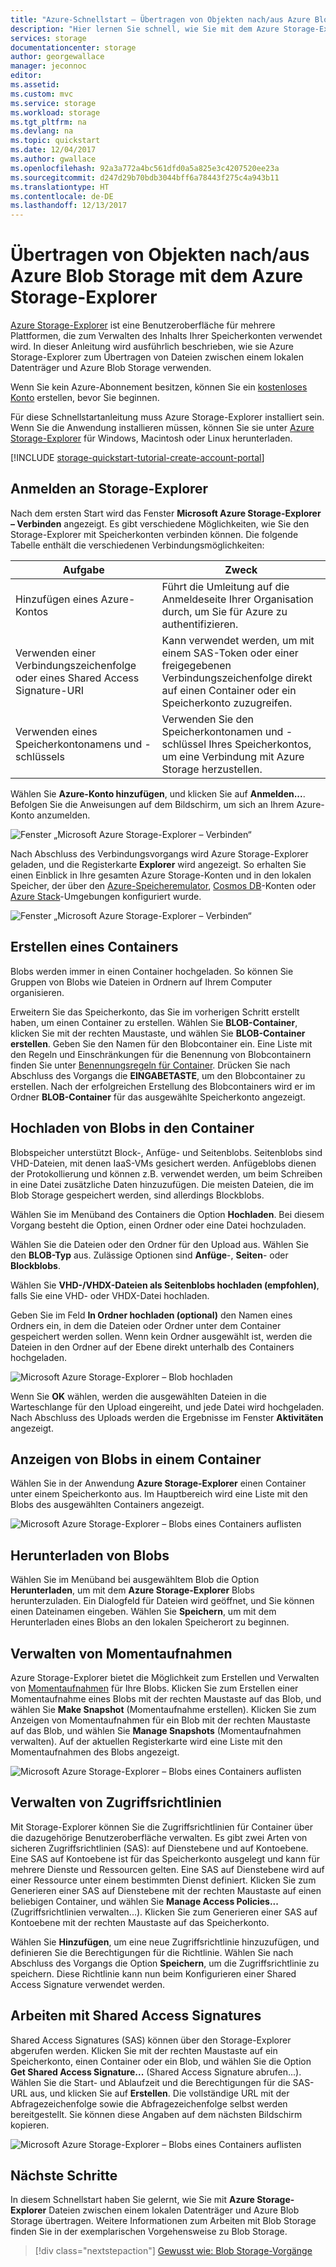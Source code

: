 ```yaml
---
title: "Azure-Schnellstart – Übertragen von Objekten nach/aus Azure Blob Storage mit dem Azure Storage-Explorer | Microsoft-Dokumentation"
description: "Hier lernen Sie schnell, wie Sie mit dem Azure Storage-Explorer Objekte nach/aus Azure Blob Storage übertragen."
services: storage
documentationcenter: storage
author: georgewallace
manager: jeconnoc
editor: 
ms.assetid: 
ms.custom: mvc
ms.service: storage
ms.workload: storage
ms.tgt_pltfrm: na
ms.devlang: na
ms.topic: quickstart
ms.date: 12/04/2017
ms.author: gwallace
ms.openlocfilehash: 92a3a772a4bc561dfd0a5a825e3c4207520ee23a
ms.sourcegitcommit: d247d29b70bdb3044bff6a78443f275c4a943b11
ms.translationtype: HT
ms.contentlocale: de-DE
ms.lasthandoff: 12/13/2017
---
```

# <a name="transfer-objects-tofrom-azure-blob-storage-using-azure-storage-explorer"></a>Übertragen von Objekten nach/aus Azure Blob Storage mit dem Azure Storage-Explorer

[Azure Storage-Explorer](https://azure.microsoft.com/features/storage-explorer/) ist eine Benutzeroberfläche für mehrere Plattformen, die zum Verwalten des Inhalts Ihrer Speicherkonten verwendet wird. In dieser Anleitung wird ausführlich beschrieben, wie sie Azure Storage-Explorer zum Übertragen von Dateien zwischen einem lokalen Datenträger und Azure Blob Storage verwenden.

Wenn Sie kein Azure-Abonnement besitzen, können Sie ein [kostenloses Konto](https://azure.microsoft.com/free/?WT.mc_id=A261C142F) erstellen, bevor Sie beginnen.

Für diese Schnellstartanleitung muss Azure Storage-Explorer installiert sein. Wenn Sie die Anwendung installieren müssen, können Sie sie unter [Azure Storage-Explorer](https://azure.microsoft.com/features/storage-explorer/) für Windows, Macintosh oder Linux herunterladen.

[!INCLUDE [storage-quickstart-tutorial-create-account-portal](../../../includes/storage-quickstart-tutorial-create-account-portal.md)]

## <a name="log-in-to-storage-explorer"></a>Anmelden an Storage-Explorer

Nach dem ersten Start wird das Fenster **Microsoft Azure Storage-Explorer – Verbinden** angezeigt. Es gibt verschiedene Möglichkeiten, wie Sie den Storage-Explorer mit Speicherkonten verbinden können. Die folgende Tabelle enthält die verschiedenen Verbindungsmöglichkeiten:

|Aufgabe|Zweck|
|---|---|
|Hinzufügen eines Azure-Kontos | Führt die Umleitung auf die Anmeldeseite Ihrer Organisation durch, um Sie für Azure zu authentifizieren. |
|Verwenden einer Verbindungszeichenfolge oder eines Shared Access Signature-URI | Kann verwendet werden, um mit einem SAS-Token oder einer freigegebenen Verbindungszeichenfolge direkt auf einen Container oder ein Speicherkonto zuzugreifen. |
|Verwenden eines Speicherkontonamens und -schlüssels| Verwenden Sie den Speicherkontonamen und -schlüssel Ihres Speicherkontos, um eine Verbindung mit Azure Storage herzustellen.|

Wählen Sie **Azure-Konto hinzufügen**, und klicken Sie auf **Anmelden...**. Befolgen Sie die Anweisungen auf dem Bildschirm, um sich an Ihrem Azure-Konto anzumelden.

![Fenster „Microsoft Azure Storage-Explorer – Verbinden“](media/storage-quickstart-blobs-storage-explorer/connect.png)

Nach Abschluss des Verbindungsvorgangs wird Azure Storage-Explorer geladen, und die Registerkarte **Explorer** wird angezeigt. So erhalten Sie einen Einblick in Ihre gesamten Azure Storage-Konten und in den lokalen Speicher, der über den [Azure-Speicheremulator](../common/storage-use-emulator.md?toc=%2fazure%2fstorage%2fblobs%2ftoc.json), [Cosmos DB](../../cosmos-db/tutorial-documentdb-and-mongodb-in-storage-explorer.md?toc=%2fazure%2fstorage%2fblobs%2ftoc.json)-Konten oder [Azure Stack](../../azure-stack/user/azure-stack-storage-connect-se.md?toc=%2fazure%2fstorage%2fblobs%2ftoc.json)-Umgebungen konfiguriert wurde.

![Fenster „Microsoft Azure Storage-Explorer – Verbinden“](media/storage-quickstart-blobs-storage-explorer/mainpage.png)

## <a name="create-a-container"></a>Erstellen eines Containers

Blobs werden immer in einen Container hochgeladen. So können Sie Gruppen von Blobs wie Dateien in Ordnern auf Ihrem Computer organisieren.

Erweitern Sie das Speicherkonto, das Sie im vorherigen Schritt erstellt haben, um einen Container zu erstellen. Wählen Sie **BLOB-Container**, klicken Sie mit der rechten Maustaste, und wählen Sie **BLOB-Container erstellen**. Geben Sie den Namen für den Blobcontainer ein. Eine Liste mit den Regeln und Einschränkungen für die Benennung von Blobcontainern finden Sie unter [Benennungsregeln für Container](storage-dotnet-how-to-use-blobs.md#create-a-container). Drücken Sie nach Abschluss des Vorgangs die **EINGABETASTE**, um den Blobcontainer zu erstellen. Nach der erfolgreichen Erstellung des Blobcontainers wird er im Ordner **BLOB-Container** für das ausgewählte Speicherkonto angezeigt.

## <a name="upload-blobs-to-the-container"></a>Hochladen von Blobs in den Container

Blobspeicher unterstützt Block-, Anfüge- und Seitenblobs. Seitenblobs sind VHD-Dateien, mit denen IaaS-VMs gesichert werden. Anfügeblobs dienen der Protokollierung und können z.B. verwendet werden, um beim Schreiben in eine Datei zusätzliche Daten hinzuzufügen. Die meisten Dateien, die im Blob Storage gespeichert werden, sind allerdings Blockblobs.

Wählen Sie im Menüband des Containers die Option **Hochladen**. Bei diesem Vorgang besteht die Option, einen Ordner oder eine Datei hochzuladen.

Wählen Sie die Dateien oder den Ordner für den Upload aus. Wählen Sie den **BLOB-Typ** aus. Zulässige Optionen sind **Anfüge**-, **Seiten**- oder **Blockblobs**.

Wählen Sie **VHD-/VHDX-Dateien als Seitenblobs hochladen (empfohlen)**, falls Sie eine VHD- oder VHDX-Datei hochladen.

Geben Sie im Feld **In Ordner hochladen (optional)** den Namen eines Ordners ein, in dem die Dateien oder Ordner unter dem Container gespeichert werden sollen. Wenn kein Ordner ausgewählt ist, werden die Dateien in den Ordner auf der Ebene direkt unterhalb des Containers hochgeladen.

![Microsoft Azure Storage-Explorer – Blob hochladen](media/storage-quickstart-blobs-storage-explorer/uploadblob.png)

Wenn Sie **OK** wählen, werden die ausgewählten Dateien in die Warteschlange für den Upload eingereiht, und jede Datei wird hochgeladen. Nach Abschluss des Uploads werden die Ergebnisse im Fenster **Aktivitäten** angezeigt.

## <a name="view-blobs-in-a-container"></a>Anzeigen von Blobs in einem Container

Wählen Sie in der Anwendung **Azure Storage-Explorer** einen Container unter einem Speicherkonto aus. Im Hauptbereich wird eine Liste mit den Blobs des ausgewählten Containers angezeigt.

![Microsoft Azure Storage-Explorer – Blobs eines Containers auflisten](media/storage-quickstart-blobs-storage-explorer/listblobs.png)

## <a name="download-blobs"></a>Herunterladen von Blobs

Wählen Sie im Menüband bei ausgewähltem Blob die Option **Herunterladen**, um mit dem **Azure Storage-Explorer** Blobs herunterzuladen. Ein Dialogfeld für Dateien wird geöffnet, und Sie können einen Dateinamen eingeben. Wählen Sie **Speichern**, um mit dem Herunterladen eines Blobs an den lokalen Speicherort zu beginnen.

## <a name="manage-snapshots"></a>Verwalten von Momentaufnahmen

Azure Storage-Explorer bietet die Möglichkeit zum Erstellen und Verwalten von [Momentaufnahmen](storage-blob-snapshots.md) für Ihre Blobs. Klicken Sie zum Erstellen einer Momentaufnahme eines Blobs mit der rechten Maustaste auf das Blob, und wählen Sie **Make Snapshot** (Momentaufnahme erstellen). Klicken Sie zum Anzeigen von Momentaufnahmen für ein Blob mit der rechten Maustaste auf das Blob, und wählen Sie **Manage Snapshots** (Momentaufnahmen verwalten). Auf der aktuellen Registerkarte wird eine Liste mit den Momentaufnahmen des Blobs angezeigt.

![Microsoft Azure Storage-Explorer – Blobs eines Containers auflisten](media/storage-quickstart-blobs-storage-explorer/snapshots.png)

## <a name="manage-access-policies"></a>Verwalten von Zugriffsrichtlinien

Mit Storage-Explorer können Sie die Zugriffsrichtlinien für Container über die dazugehörige Benutzeroberfläche verwalten. Es gibt zwei Arten von sicheren Zugriffsrichtlinien (SAS): auf Dienstebene und auf Kontoebene. Eine SAS auf Kontoebene ist für das Speicherkonto ausgelegt und kann für mehrere Dienste und Ressourcen gelten. Eine SAS auf Dienstebene wird auf einer Ressource unter einem bestimmten Dienst definiert. Klicken Sie zum Generieren einer SAS auf Dienstebene mit der rechten Maustaste auf einen beliebigen Container, und wählen Sie **Manage Access Policies...** (Zugriffsrichtlinien verwalten...). Klicken Sie zum Generieren einer SAS auf Kontoebene mit der rechten Maustaste auf das Speicherkonto.

Wählen Sie **Hinzufügen**, um eine neue Zugriffsrichtlinie hinzuzufügen, und definieren Sie die Berechtigungen für die Richtlinie. Wählen Sie nach Abschluss des Vorgangs die Option **Speichern**, um die Zugriffsrichtlinie zu speichern. Diese Richtlinie kann nun beim Konfigurieren einer Shared Access Signature verwendet werden.

## <a name="work-with-shared-access-signatures"></a>Arbeiten mit Shared Access Signatures

Shared Access Signatures (SAS) können über den Storage-Explorer abgerufen werden. Klicken Sie mit der rechten Maustaste auf ein Speicherkonto, einen Container oder ein Blob, und wählen Sie die Option **Get Shared Access Signature...** (Shared Access Signature abrufen...). Wählen Sie die Start- und Ablaufzeit und die Berechtigungen für die SAS-URL aus, und klicken Sie auf **Erstellen**. Die vollständige URL mit der Abfragezeichenfolge sowie die Abfragezeichenfolge selbst werden bereitgestellt. Sie können diese Angaben auf dem nächsten Bildschirm kopieren.

![Microsoft Azure Storage-Explorer – Blobs eines Containers auflisten](media/storage-quickstart-blobs-storage-explorer/sharedaccesssignature.png)

## <a name="next-steps"></a>Nächste Schritte

In diesem Schnellstart haben Sie gelernt, wie Sie mit **Azure Storage-Explorer** Dateien zwischen einem lokalen Datenträger und Azure Blob Storage übertragen. Weitere Informationen zum Arbeiten mit Blob Storage finden Sie in der exemplarischen Vorgehensweise zu Blob Storage.

> [!div class="nextstepaction"]
> [Gewusst wie: Blob Storage-Vorgänge](storage-how-to-use-blobs-powershell.md)
